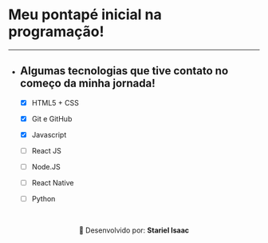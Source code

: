 # Meu pontapé inicial na programação!
---
* ## Algumas tecnologias que tive contato no começo da minha jornada!

  - [x] HTML5 + CSS
  - [x] Git e GitHub
  - [x] Javascript
  - [ ] React JS
  - [ ] Node.JS
  - [ ] React Native
  - [ ] Python
  
 
  
 
 <br>
 <p align="center">📌 Desenvolvido por: <b>Stariel Isaac<b> </p>                            
